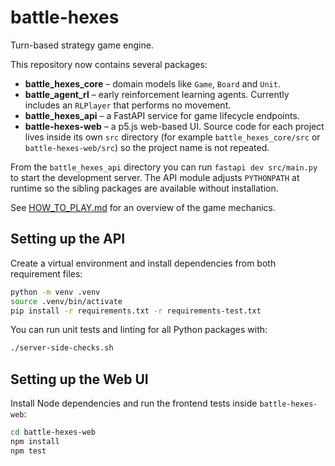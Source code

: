 # battle-hexes

Turn-based strategy game engine.

This repository now contains several packages:

- **battle_hexes_core** – domain models like `Game`, `Board` and `Unit`.
- **battle_agent_rl** – early reinforcement learning agents. Currently includes an `RLPlayer` that performs no movement.
- **battle_hexes_api** – a FastAPI service for game lifecycle endpoints.
- **battle-hexes-web** – a p5.js web-based UI.
Source code for each project lives inside its own `src` directory (for example `battle_hexes_core/src` or `battle-hexes-web/src`) so the project name is not repeated.


From the ``battle_hexes_api`` directory you can run ``fastapi dev src/main.py``
to start the development server. The API module adjusts ``PYTHONPATH`` at
runtime so the sibling packages are available without installation.

See [HOW_TO_PLAY.md](HOW_TO_PLAY.md) for an overview of the game mechanics.

## Setting up the API

Create a virtual environment and install dependencies from both requirement files:

```bash
python -m venv .venv
source .venv/bin/activate
pip install -r requirements.txt -r requirements-test.txt
```

You can run unit tests and linting for all Python packages with:

```bash
./server-side-checks.sh
```

## Setting up the Web UI

Install Node dependencies and run the frontend tests inside `battle-hexes-web`:

```bash
cd battle-hexes-web
npm install
npm test
```

